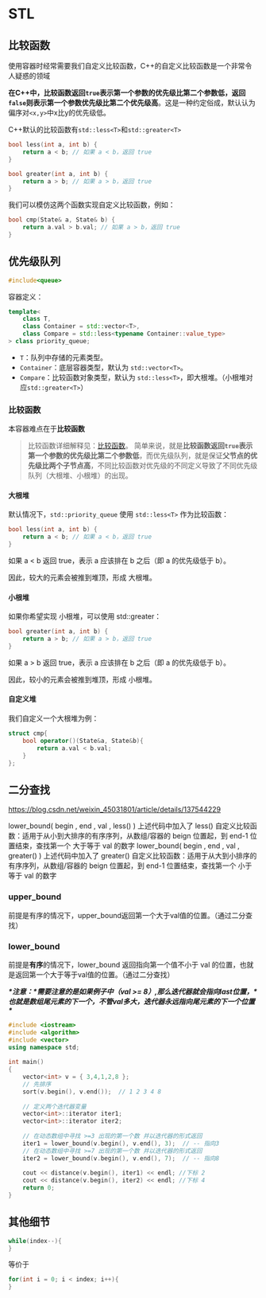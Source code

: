 # STL

## 比较函数

使用容器时经常需要我们自定义比较函数，C++的自定义比较函数是一个非常令人疑惑的领域

**在C++中，比较函数返回`true`表示第一个参数的优先级比第二个参数低，返回`false`则表示第一个参数优先级比第二个优先级高**。这是一种约定俗成，默认认为偏序对`<x,y>`中x比y的优先级低。

C++默认的比较函数有`std::less<T>`和`std::greater<T>`

```C++
bool less(int a, int b) {
    return a < b; // 如果 a < b，返回 true
}
```


```C++
bool greater(int a, int b) {
    return a > b; // 如果 a > b，返回 true
}
```

我们可以模仿这两个函数实现自定义比较函数，例如：

```C++
bool cmp(State& a, State& b) {
    return a.val > b.val; // 如果 a > b，返回 true
}
```

## 优先级队列

```C++
#include<queue>
```

容器定义：

```C++
template<
    class T,
    class Container = std::vector<T>,
    class Compare = std::less<typename Container::value_type>
> class priority_queue;
```

- `T`：队列中存储的元素类型。
- `Container`：底层容器类型，默认为 `std::vector<T>`。
- `Compare`：比较函数对象类型，默认为 `std::less<T>`，即大根堆。（小根堆对应`std::greater<T>`）

### 比较函数

本容器难点在于**比较函数**

>比较函数详细解释见：[比较函数](#比较函数)。
简单来说，就是**比较函数返回`true`表示第一个参数的优先级比第二个参数低**，而优先级队列，就是保证**父节点的优先级比两个子节点高**，不同比较函数对优先级的不同定义导致了不同优先级队列（大根堆、小根堆）的出现。

#### 大根堆

默认情况下，`std::priority_queue` 使用 `std::less<T>` 作为比较函数：

```C++
bool less(int a, int b) {
    return a < b; // 如果 a < b，返回 true
}
```

如果 a < b 返回 true，表示 a 应该排在 b 之后（即 a 的优先级低于 b）。

因此，较大的元素会被推到堆顶，形成 大根堆。

#### 小根堆

如果你希望实现 小根堆，可以使用 std::greater<T>：

```C++
bool greater(int a, int b) {
    return a > b; // 如果 a > b，返回 true
}
```

如果 a > b 返回 true，表示 a 应该排在 b 之后（即 a 的优先级低于 b）。

因此，较小的元素会被推到堆顶，形成 小根堆。

#### 自定义堆

我们自定义一个大根堆为例：

```C++
struct cmp{
	bool operator()(State&a, State&b){
		return a.val < b.val;
	}
};
```

## 二分查找

https://blog.csdn.net/weixin_45031801/article/details/137544229

lower_bound( begin , end , val , less<type>() )
上述代码中加入了 less<type>() 自定义比较函数：适用于从小到大排序的有序序列，从数组/容器的 beign 位置起，到 end-1 位置结束，查找第一个 大于等于 val 的数字
lower_bound( begin , end , val , greater<type>() )
上述代码中加入了 greater<type>() 自定义比较函数：适用于从大到小排序的有序序列，从数组/容器的 beign 位置起，到 end-1 位置结束，查找第一个 小于等于 val 的数字

### upper_bound

前提是有序的情况下，upper_bound返回第一个大于val值的位置。（通过二分查找）

### lower_bound

前提是**有序**的情况下，lower_bound 返回指向第一个值不小于 val 的位置，也就是返回第一个大于等于val值的位置。（通过二分查找）

***\*注意：\****需要注意的是如果例子中（val >= 8）,那么迭代器就会指向last位置，***\*也就是数组尾元素的下一个，不管val多大，迭代器永远指向尾元素的下一个位置\****

```c++
#include <iostream>
#include <algorithm>
#include <vector>
using namespace std;
 
int main()
{
	vector<int> v = { 3,4,1,2,8 };
	// 先排序
	sort(v.begin(), v.end());  // 1 2 3 4 8
 
	// 定义两个迭代器变量
	vector<int>::iterator iter1;
	vector<int>::iterator iter2;
 
	// 在动态数组中寻找 >=3 出现的第一个数 并以迭代器的形式返回
	iter1 = lower_bound(v.begin(), v.end(), 3);  // -- 指向3
	// 在动态数组中寻找 >=7 出现的第一个数 并以迭代器的形式返回
	iter2 = lower_bound(v.begin(), v.end(), 7);  // -- 指向8
 
	cout << distance(v.begin(), iter1) << endl; //下标 2
	cout << distance(v.begin(), iter2) << endl; //下标 4 
	return 0;
}

```

## 其他细节

```C++
while(index--){
}
```

等价于

```C++
for(int i = 0; i < index; i++){
}
```

